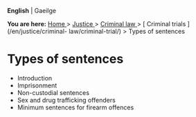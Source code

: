**English** |  Gaeilge 

**You are here:** [ Home ](/en/) > [ Justice ](/en/justice/) > [ Criminal law
](/en/justice/criminal-law/) > [ Criminal trials ](/en/justice/criminal-
law/criminal-trial/) > Types of sentences

#  Types of sentences

  * Introduction 
  * Imprisonment 
  * Non-custodial sentences 
  * Sex and drug trafficking offenders 
  * Minimum sentences for firearm offences 
